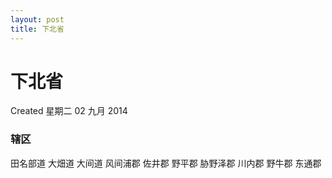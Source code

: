 ```yaml
---
layout: post
title: 下北省
---
```


# 下北省
Created 星期二 02 九月 2014

### 辖区
田名部道
大畑道
大间道
风间浦郡
佐井郡
野平郡
胁野泽郡
川内郡
野牛郡
东通郡
